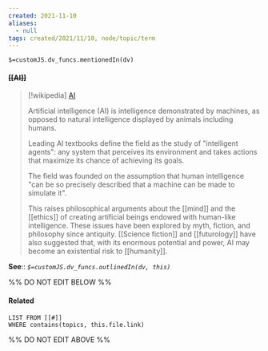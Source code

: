 ```yaml
---
created: 2021-11-10
aliases:
  - null
tags: created/2021/11/10, node/topic/term 
---
```

`$=customJS.dv_funcs.mentionedIn(dv)`

#### <s class="topic-title">[[AI]]</s>

> [!wikipedia] [AI](https://en.wikipedia.org/wiki/Artificial%20intelligence)
> 
> Artificial intelligence (AI) is intelligence demonstrated by machines, as opposed to natural intelligence displayed by animals including humans.
> 
> Leading AI textbooks define the field as the study of "intelligent agents": any system that perceives its environment and takes actions that maximize its chance of achieving its goals.
> 
> The field was founded on the assumption that human intelligence "can be so precisely described that a machine can be made to simulate it".
> 
> This raises philosophical arguments about the [[mind]] and the [[ethics]] of creating artificial beings endowed with human-like intelligence. These issues have been explored by myth, fiction, and philosophy since antiquity. [[Science fiction]] and [[futurology]] have also suggested that, with its enormous potential and power, AI may become an existential risk to [[humanity]].

**See**::
*`$=customJS.dv_funcs.outlinedIn(dv, this)`*

%% DO NOT EDIT BELOW %%

#### Related 

```dataview
LIST FROM [[#]]
WHERE contains(topics, this.file.link)
```
%% DO NOT EDIT ABOVE %%
